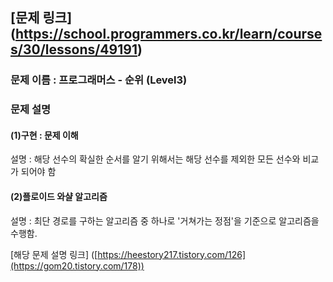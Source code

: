 ## [문제 링크] (https://school.programmers.co.kr/learn/courses/30/lessons/49191)
### 문제 이름 : 프로그래머스 - 순위 (Level3)
### 문제 설명
#### (1)구현 : 문제 이해
설명 : 해당 선수의 확실한 순서를 알기 위해서는 해당 선수를 제외한 모든 선수와 비교가 되어야 함
#### (2)플로이드 와샬 알고리즘
설명 : 최단 경로를 구하는 알고리즘 중 하나로 '거쳐가는 정점'을 기준으로 알고리즘을 수행함.

[해당 문제 설명 링크] ([https://heestory217.tistory.com/126](https://gom20.tistory.com/178))
